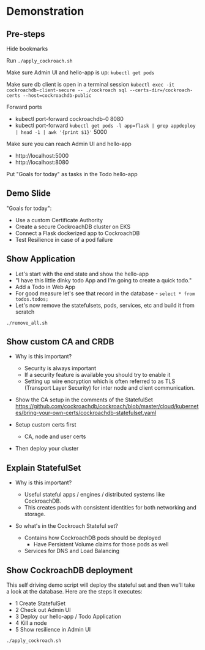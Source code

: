 # Demonstration

## Pre-steps

Hide bookmarks

Run `./apply_cockroach.sh`

Make sure Admin UI and hello-app is up: `kubectl get pods`

Make sure db client is open in a terminal session
`kubectl exec -it cockroachdb-client-secure -- ./cockroach sql --certs-dir=/cockroach-certs --host=cockroachdb-public`

Forward ports
- kubectl port-forward cockroachdb-0 8080
- kubectl port-forward `kubectl get pods -l app=flask | grep appdeploy | head -1 | awk '{print $1}'` 5000

Make sure you can reach Admin UI and hello-app
- http://localhost:5000
- http://localhost:8080

Put "Goals for today" as tasks in the Todo hello-app

## Demo Slide

"Goals for today":
- Use a custom Certificate Authority
- Create a secure CockroachDB cluster on EKS
- Connect a Flask dockerized app to CockroachDB
- Test Resilience in case of a pod failure

## Show Application

- Let's start with the end state and show the hello-app
- "I have this little dinky todo App and I'm going to create a quick todo."
- Add a Todo in Web App
- For good measure let's see that record in the database - `select * from todos.todos;`
- Let's now remove the statefulsets, pods, services, etc and build it from scratch

`./remove_all.sh`

## Show custom CA and CRDB

  - Why is this important?
      - Security is always important
      - If a security feature is available you should try to enable it
      - Setting up wire encryption which is often referred to as TLS (Transport Layer Security) for inter node and client communication.

  - Show the CA setup in the comments of the StatefulSet
  https://github.com/cockroachdb/cockroach/blob/master/cloud/kubernetes/bring-your-own-certs/cockroachdb-statefulset.yaml
  - Setup custom certs first
    - CA, node and user certs
  - Then deploy your cluster

## Explain StatefulSet

  - Why is this important?
    - Useful stateful apps / engines / distributed systems like CockroachDB.
    - This creates pods with consistent identities for both networking and storage.

  - So what's in the Cockroach Stateful set?
    - Contains how CockroachDB pods should be deployed
      - Have Persistent Volume claims for those pods as well
    - Services for DNS and Load Balancing

## Show CockroachDB deployment

This self driving demo script will deploy the stateful set and then we'll take a look at the database.  Here are the steps it executes:
- 1 Create StatefulSet
- 2 Check out Admin UI
- 3 Deploy our hello-app / Todo Application
- 4 Kill a node
- 5 Show resilience in Admin UI

`./apply_cockroach.sh`

